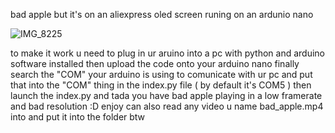 bad apple but it's on an aliexpress oled screen runing on an ardunio nano

![IMG_8225](https://github.com/user-attachments/assets/e7dc5193-42ea-4e2d-9c67-339635d0428d)

to make it work u need to plug in ur aruino into a pc with python and arduino software installed
then upload the code onto your arduino nano
finally search the "COM" your arduino is using to comunicate with ur pc 
and put that into the "COM" thing in the index.py file ( by default it's COM5 ) 
then launch the index.py
and tada you have bad apple playing in a low framerate and bad resolution :D enjoy 
can also read any video u name bad_apple.mp4 into and put it into the folder btw
